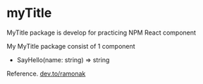 # myTitle

MyTitle package is develop for practicing NPM React component

My MyTitle package consist of 1 component

* SayHello(name: string) => string

Reference. [dev.to/ramonak](https://dev.to/ramonak/how-to-publish-a-custom-react-component-to-npm-using-create-react-library-4bhi)